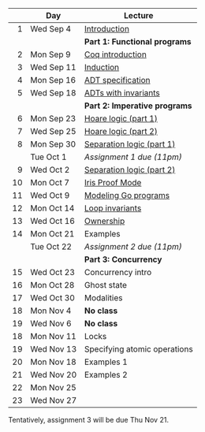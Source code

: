 <!-- markdownlint-disable MD041 -->

|     | Day        | Lecture                                           |
| --: | ---------- | ------------------------------------------------- |
|   1 | Wed Sep 4  | [Introduction](./notes/lec1.md)                   |
|     |            | **Part 1: Functional programs**                   |
|   2 | Mon Sep 9  | [Coq introduction](./notes/coq-intro.md)          |
|   3 | Wed Sep 11 | [Induction](./notes/induction.md)                 |
|   4 | Mon Sep 16 | [ADT specification](./notes/adt_specs.md)         |
|   5 | Wed Sep 18 | [ADTs with invariants](./notes/adt_invariants.md) |
|     |            | **Part 2: Imperative programs**                   |
|   6 | Mon Sep 23 | [Hoare logic (part 1)](./notes/hoare.md)          |
|   7 | Wed Sep 25 | [Hoare logic (part 2)](./notes/hoare.md)          |
|   8 | Mon Sep 30 | [Separation logic (part 1)](./notes/sep_logic.md) |
|     | Tue Oct 1  | _Assignment 1 due (11pm)_                         |
|   9 | Wed Oct 2  | [Separation logic (part 2)](./notes/sep_logic.md) |
|  10 | Mon Oct 7  | [Iris Proof Mode](./notes/ipm.md)                 |
|  11 | Wed Oct 9  | [Modeling Go programs](./notes/goose.md)          |
|  12 | Mon Oct 14 | [Loop invariants](./notes/loop_invariants.md)     |
|  13 | Wed Oct 16 | [Ownership](./notes/ownership.md)                 |
|  14 | Mon Oct 21 | Examples                                          |
|     | Tue Oct 22 | _Assignment 2 due (11pm)_                         |
|     |            | **Part 3: Concurrency**                           |
|  15 | Wed Oct 23 | Concurrency intro                                 |
|  16 | Mon Oct 28 | Ghost state                                       |
|  17 | Wed Oct 30 | Modalities                                        |
|  18 | Mon Nov 4  | **No class**                                      |
|  19 | Wed Nov 6  | **No class**                                      |
|  18 | Mon Nov 11 | Locks                                             |
|  19 | Wed Nov 13 | Specifying atomic operations                      |
|  20 | Mon Nov 18 | Examples 1                                        |
|  21 | Wed Nov 20 | Examples 2                                        |
|  22 | Mon Nov 25 |                                                   |
|  23 | Wed Nov 27 |                                                   |

Tentatively, assignment 3 will be due Thu Nov 21.
